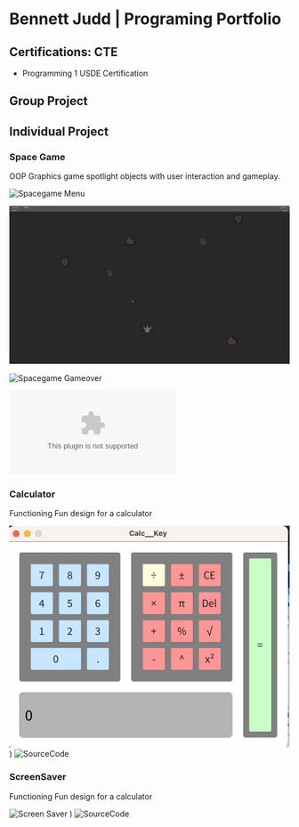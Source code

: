 # Bennett Judd | Programing Portfolio

## Certifications: CTE
* Programming 1 USDE Certification

## Group Project 

## Individual Project

### Space Game
OOP Graphics game spotlight objects with user interaction and gameplay.

![Spacegame Menu]()

![Spacegame Gameplay](https://github.com/BennettJudd/ProjectPlace/blob/main/images/Spacegame.png?raw=true)

![Spacegame Gameover]()

![SourceCode](https://github.com/BennettJudd/ProjectPlace/blob/main/src/SpaceGame%202.zip)

### Calculator
Functioning Fun design for a calculator

![Calculator display](https://github.com/BennettJudd/ProjectPlace/blob/main/images/Calc.png?raw=true)
)
![SourceCode]()

### ScreenSaver

Functioning Fun design for a calculator

![Screen Saver]([https://github.com/BennettJudd/ProjectPlace/blob/main/images/Calc.png?raw=true](https://github.com/BennettJudd/ProjectPlace/blob/main/images/ScreenSaver.png?raw=true)https://github.com/BennettJudd/ProjectPlace/blob/main/images/ScreenSaver.png?raw=true
)
)
![SourceCode]()


